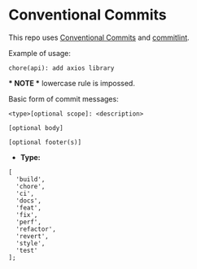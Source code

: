 # Conventional Commits

This repo uses [Conventional Commits](https://www.conventionalcommits.org/en/v1.0.0/) and [commitlint](https://github.com/conventional-changelog/commitlint/tree/master/%40commitlint/config-conventional).

Example of usage:

`chore(api): add axios library`

**\* **NOTE** \*** lowercase rule is impossed.

Basic form of commit messages:

```
<type>[optional scope]: <description>

[optional body]

[optional footer(s)]

```

-   **Type:**

```
[
  'build',
  'chore',
  'ci',
  'docs',
  'feat',
  'fix',
  'perf',
  'refactor',
  'revert',
  'style',
  'test'
];
```
